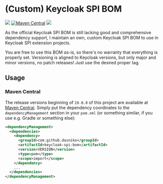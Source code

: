 # (Custom) Keycloak SPI BOM

![](https://img.shields.io/github/license/dasniko/keycloak-spi-bom?label=License)
[![Maven Central](https://img.shields.io/maven-central/v/com.github.dasniko/keycloak-spi-bom.svg?label=Maven%20Central)](https://search.maven.org/search?q=g:%22com.github.dasniko%22%20AND%20a:%22keycloak-spi-bom%22)
![](https://img.shields.io/badge/Keycloak-26.2-blue)

As the official Keycloak SPI BOM is still lacking good and comprehensive dependency support, I maintain an own, custom Keycloak SPI BOM to use in Keycloak SPI extension projects.

You are free to use this BOM _as-is_, so there's no warranty that everything is properly set.
Versioning is aligned to Keycloak versions, but only major and minor versions, no patch releases!
Just use the desired proper tag.

## Usage

### Maven Central

The release versions beginning of `19.0.0` of this project are available at [Maven Central](https://search.maven.org/artifact/com.github.dasniko/keycloak-spi-bom).
Simply put the dependency coordinates to the `dependencyManagement` section in your `pom.xml` (or something similar, if you use e.g. Gradle or something else):

```xml
<dependencyManagement>
  <dependencies>
    <dependency>
      <groupId>com.github.dasniko</groupId>
      <artifactId>keycloak-spi-bom</artifactId>
      <version>VERSION</version>
      <type>pom</type>
      <scope>import</scope>
    </dependency>
    ...
  </dependencies>
</dependencyManagement>
```

